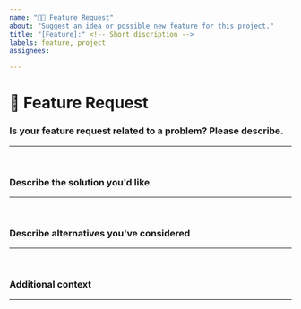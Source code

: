 ```yaml
---
name: "🚀🆕 Feature Request"
about: "Suggest an idea or possible new feature for this project."
title: "[Feature]:" <!-- Short discription -->
labels: feature, project
assignees: 

---
```


# **🚀 Feature Request**

### **Is your feature request related to a problem? Please describe.**
<!-- A clear and concise description of what the problem is. Ex. I'm always frustrated when [...] -->

---
</br>

### **Describe the solution you'd like**
<!-- A clear and concise description of what you want to happen. -->

---
</br>

### **Describe alternatives you've considered**
<!-- A clear and concise description of any alternative solutions or features you've considered. -->

---
</br>

### **Additional context**
<!-- Add any other context or additional information about the problem here.-->

---
</br>

<!--📛📛📛📛📛📛📛📛📛📛📛📛📛📛📛📛📛📛📛📛📛📛📛📛📛📛📛📛📛📛
Oh, hi there! 😄
To expedite issue processing, please search open and closed issues before submitting a new one.
Please read our Rules of Conduct at this repository's `.github/CODE_OF_CONDUCT.md`
📛📛📛📛📛📛📛📛📛📛📛📛📛📛📛📛📛📛📛📛📛📛📛📛📛📛📛📛📛📛📛📛-->